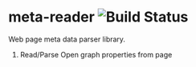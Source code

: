 # meta-reader   ![Build Status](https://travis-ci.org/krishna2nd/meta-reader.svg?branch=master)

Web page meta data parser library.
  1.  Read/Parse Open graph properties from page
